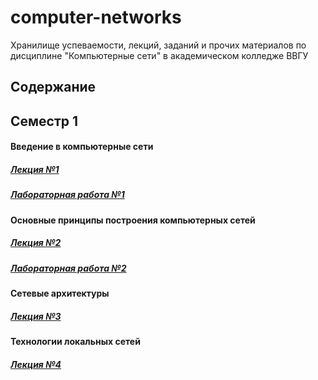 # computer-networks
Хранилище успеваемости, лекций, заданий и прочих материалов по дисциплине "Компьютерные сети" в академическом колледже ВВГУ

## Содержание

## Семестр 1

#### Введение в компьютерные сети

##### [Лекция №1](sem1/lecs/lec1/lec1.md)
##### [Лабораторная работа №1](sem1/labs/lab1.md)

#### Основные принципы построения компьютерных сетей

##### [Лекция №2](sem1/lecs/lec2/lec2.md)
##### [Лабораторная работа №2](sem1/labs/lab2/lab2.md)

#### Сетевые архитектуры

##### [Лекция №3](sem1/lecs/lec3.pdf)

#### Технологии локальных сетей

##### [Лекция №4](sem1/lecs/lec4.pdf)

